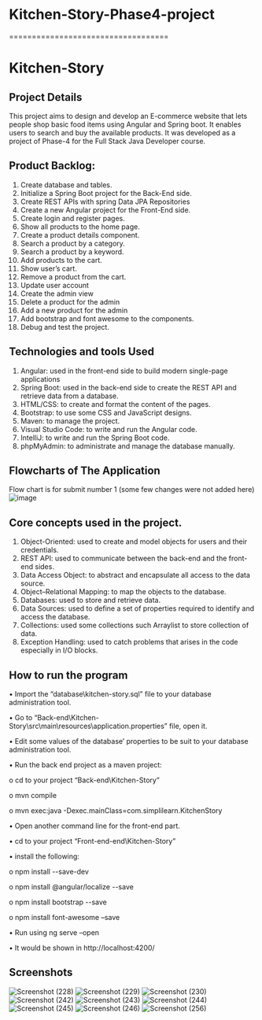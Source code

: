 # Kitchen-Story-Phase4-project
===================================
# Kitchen-Story

## Project Details
This project aims to design and develop an E-commerce website that lets people shop basic food items using Angular and Spring boot. It enables users to search and buy the available products. It was developed as a project of Phase-4 for the Full Stack Java Developer course.
 
## Product Backlog:
1.	Create database and tables.
2.	Initialize a Spring Boot project for the Back-End side.
3.	Create REST APIs with spring Data JPA Repositories 
4.	Create a new Angular project for the Front-End side.
5.	Create login and register pages.
6.	Show all products to the home page.
7.	Create a product details component.
8.	Search a product by a category.
9.	Search a product by a keyword.
10.	Add products to the cart.
11.	Show user’s cart.
12.	Remove a product from the cart.
13.	Update user account
14.	Create the admin view 
15.	Delete a product for the admin
16.	Add a new product for the admin
17.	Add bootstrap and font awesome to the components. 
18.	Debug and test the project.


## Technologies and tools Used
1.	Angular: used in the front-end side to build modern single-page applications
2.	Spring Boot: used in the back-end side to create the REST API and retrieve data from a database.
3.	HTML/CSS: to create and format the content of the pages.
4.	Bootstrap: to use some CSS and JavaScript designs.
5.	Maven: to manage the project.
6.	Visual Studio Code: to write and run the Angular code.
7.	IntelliJ: to write and run the Spring Boot code.
8.	phpMyAdmin: to administrate and manage the database manually.

## Flowcharts of The Application
Flow chart is for submit number 1 (some few changes were not added here)
![image](https://user-images.githubusercontent.com/64940728/125710594-6d31612d-85ff-4127-bd70-d601673d6e10.png)

## Core concepts used in the project. 
1.	Object-Oriented: used to create and model objects for users and their credentials.
2.	REST API: used to communicate between the back-end and the front-end sides.
3.	Data Access Object: to abstract and encapsulate all access to the data source.
4.	Object–Relational Mapping: to map the objects to the database.
5.	Databases: used to store and retrieve data.
6.	Data Sources: used to define a set of properties required to identify and access the database.
7.	Collections: used some collections such Arraylist to store collection of data. 
8.	Exception Handling: used to catch problems that arises in the code especially in I/O blocks.


## How to run the program
  
•	Import the “database\kitchen-story.sql” file to your database administration tool.

•	Go to “Back-end\Kitchen-Story\src\main\resources\application.properties” file, open it.

•	Edit some values of the database’ properties to be suit to your database administration tool.

•	Run the back end project as a maven project:

  o	cd to your project “Back-end\Kitchen-Story”
  
  o	mvn compile
  
  o	mvn exec:java -Dexec.mainClass=com.simplilearn.KitchenStory
  
  
•	Open another command line for the front-end part.

•	cd to your project “Front-end-end\Kitchen-Story”

•	install the following:

  o	npm install --save-dev
  
  o	npm install @angular/localize --save
  
  o	npm install bootstrap --save
  
  o	npm install font-awesome –save
  
  
•	Run using ng serve –open

•	It would be shown in http://localhost:4200/


## Screenshots
![Screenshot (228)](https://user-images.githubusercontent.com/85355371/165754998-889b91f5-d258-411f-9d7b-77b8158264cd.png)
![Screenshot (229)](https://user-images.githubusercontent.com/85355371/165755207-3ac43a19-8e6e-4318-b468-7bd9b21a1f16.png)
![Screenshot (230)](https://user-images.githubusercontent.com/85355371/165755225-822c9430-ef11-4f69-8c1f-7f78718785eb.png)
![Screenshot (242)](https://user-images.githubusercontent.com/85355371/165755249-6caa0dd8-83ed-4fba-bb21-0634d9839ce8.png)
![Screenshot (243)](https://user-images.githubusercontent.com/85355371/165755263-a9869c48-d0d7-491b-a758-91517b713540.png)
![Screenshot (244)](https://user-images.githubusercontent.com/85355371/165755272-e131b6c4-b5df-4ba7-9728-e52701ba2a44.png)
![Screenshot (245)](https://user-images.githubusercontent.com/85355371/165755293-87145094-b1c5-4508-8e73-38012a3692cb.png)
![Screenshot (246)](https://user-images.githubusercontent.com/85355371/165755307-f0e338dd-50ea-4c71-92a1-ef559f476482.png)
![Screenshot (256)](https://user-images.githubusercontent.com/85355371/165755319-f6813949-f808-4f4f-96ba-6829c682ad7f.png)







